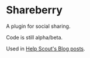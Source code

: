 # Shareberry
A plugin for social sharing.

Code is still alpha/beta.

Used in [Help Scout's Blog posts](https://www.helpscout.net/blog/).
